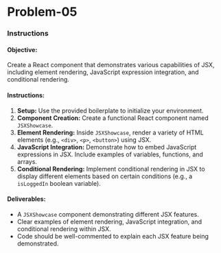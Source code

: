 # Problem-05

### Instructions

#### Objective:

Create a React component that demonstrates various capabilities of JSX, including element rendering, JavaScript expression integration, and conditional rendering.

#### Instructions:

1. <b>Setup:</b> Use the provided boilerplate to initialize your environment.
2. <b>Component Creation:</b> Create a functional React component named `JSXShowcase`.
3. <b>Element Rendering:</b> Inside `JSXShowcase`, render a variety of HTML elements (e.g., `<div>`, `<p>`, `<button>`) using JSX.
4. <b>JavaScript Integration:</b> Demonstrate how to embed JavaScript expressions in JSX. Include examples of variables, functions, and arrays.
5. <b>Conditional Rendering:</b> Implement conditional rendering in JSX to display different elements based on certain conditions (e.g., a `isLoggedIn` boolean variable).

#### Deliverables:

- A `JSXShowcase` component demonstrating different JSX features.
- Clear examples of element rendering, JavaScript integration, and conditional rendering within JSX.
- Code should be well-commented to explain each JSX feature being demonstrated.